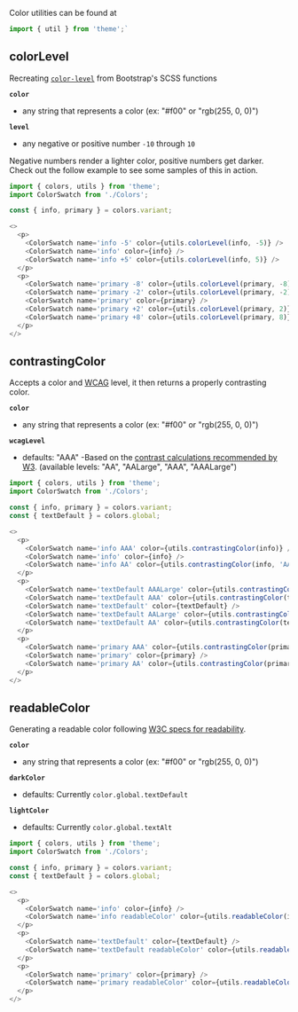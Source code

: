 Color utilities can be found at

```js static
import { util } from 'theme';`
```

## colorLevel

Recreating [`color-level`](https://github.com/twbs/bootstrap/blob/08ba61e276a6393e8e2b97d56d2feb70a24fe22c/scss/_functions.scss#L97) from Bootstrap's SCSS functions

**`color`**
  - any string that represents a color (ex: "#f00" or "rgb(255, 0, 0)")

**`level`**
  - any negative or positive number `-10` through `10`

Negative numbers render a lighter color, positive numbers get darker. Check out the follow example to see some samples of this in action.

```js
import { colors, utils } from 'theme';
import ColorSwatch from './Colors';

const { info, primary } = colors.variant;

<>
  <p>
    <ColorSwatch name='info -5' color={utils.colorLevel(info, -5)} />
    <ColorSwatch name='info' color={info} />
    <ColorSwatch name='info +5' color={utils.colorLevel(info, 5)} />
  </p>
  <p>
    <ColorSwatch name='primary -8' color={utils.colorLevel(primary, -8)} />
    <ColorSwatch name='primary -2' color={utils.colorLevel(primary, -2)} />
    <ColorSwatch name='primary' color={primary} />
    <ColorSwatch name='primary +2' color={utils.colorLevel(primary, 2)} />
    <ColorSwatch name='primary +8' color={utils.colorLevel(primary, 8)} />
  </p>
</>
```

## contrastingColor
Accepts a color and [WCAG](https://www.w3.org/TR/WCAG21/#distinguishable) level, it then returns a properly contrasting color.

**`color`**
  - any string that represents a color (ex: "#f00" or "rgb(255, 0, 0)")

**`wcagLevel`**
  - defaults: "AAA" -Based on the [contrast calculations recommended by W3](https://www.w3.org/WAI/WCAG21/Understanding/contrast-enhanced.html). (available levels: "AA", "AALarge", "AAA", "AAALarge")

```js
import { colors, utils } from 'theme';
import ColorSwatch from './Colors';

const { info, primary } = colors.variant;
const { textDefault } = colors.global;

<>
  <p>
    <ColorSwatch name='info AAA' color={utils.contrastingColor(info)} />
    <ColorSwatch name='info' color={info} />
    <ColorSwatch name='info AA' color={utils.contrastingColor(info, 'AA')} />
  </p>
  <p>
    <ColorSwatch name='textDefault AAALarge' color={utils.contrastingColor(textDefault, 'AAALarge')} />
    <ColorSwatch name='textDefault AAA' color={utils.contrastingColor(textDefault)} />
    <ColorSwatch name='textDefault' color={textDefault} />
    <ColorSwatch name='textDefault AALarge' color={utils.contrastingColor(textDefault, 'AALarge')} />
    <ColorSwatch name='textDefault AA' color={utils.contrastingColor(textDefault, 'AA')} />
  </p>
  <p>
    <ColorSwatch name='primary AAA' color={utils.contrastingColor(primary)} />
    <ColorSwatch name='primary' color={primary} />
    <ColorSwatch name='primary AA' color={utils.contrastingColor(primary, 'AA')} />
  </p>
</>
```

## readableColor
Generating a readable color following [W3C specs for readability](https://www.w3.org/TR/WCAG20-TECHS/G18.html).

**`color`**
  - any string that represents a color (ex: "#f00" or "rgb(255, 0, 0)")

**`darkColor`**
  - defaults: Currently `color.global.textDefault`

**`lightColor`**
  - defaults: Currently `color.global.textAlt`

```js
import { colors, utils } from 'theme';
import ColorSwatch from './Colors';

const { info, primary } = colors.variant;
const { textDefault } = colors.global;

<>
  <p>
    <ColorSwatch name='info' color={info} />
    <ColorSwatch name='info readableColor' color={utils.readableColor(info)} />
  </p>
  <p>
    <ColorSwatch name='textDefault' color={textDefault} />
    <ColorSwatch name='textDefault readableColor' color={utils.readableColor(textDefault)} />
  </p>
  <p>
    <ColorSwatch name='primary' color={primary} />
    <ColorSwatch name='primary readableColor' color={utils.readableColor(primary)} />
  </p>
</>
